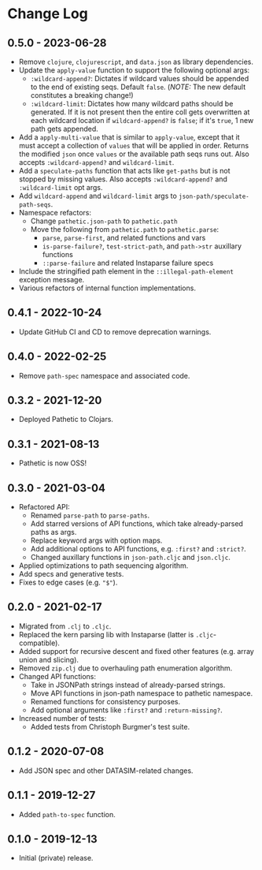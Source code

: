# Change Log

## 0.5.0 - 2023-06-28
- Remove `clojure`, `clojurescript`, and `data.json` as library dependencies.
- Update the `apply-value` function to support the following optional args:
  - `:wildcard-append?`: Dictates if wildcard values should be appended to the end of existing seqs. Default `false`. (_NOTE:_ The new default constitutes a breaking change!)
  - `:wildcard-limit`: Dictates how many wildcard paths should be generated. If it is not present then the entire coll gets overwritten at each wildcard location if `wildcard-append?` is `false`; if it's `true`, 1 new path gets appended.
- Add a `apply-multi-value` that is similar to `apply-value`, except that it must accept a collection of `values` that will be applied in order. Returns the modified `json` once `values` or the available path seqs runs out. Also accepts `:wildcard-append?` and `wildcard-limit`.
- Add a `speculate-paths` function that acts like `get-paths` but is not stopped by missing values. Also accepts `:wildcard-append?` and `:wildcard-limit` opt args.
- Add `wildcard-append` and `wildcard-limit` args to `json-path/speculate-path-seqs`.
- Namespace refactors:
  - Change `pathetic.json-path` to `pathetic.path`
  - Move the following from `pathetic.path` to `pathetic.parse`:
    - `parse`, `parse-first`, and related functions and vars
    - `is-parse-failure?`, `test-strict-path`, and `path->str` auxillary functions
    - `::parse-failure` and related Instaparse failure specs
- Include the stringified path element in the `::illegal-path-element` exception message.
- Various refactors of internal function implementations.

## 0.4.1 - 2022-10-24
- Update GitHub CI and CD to remove deprecation warnings.

## 0.4.0 - 2022-02-25
- Remove `path-spec` namespace and associated code.

## 0.3.2 - 2021-12-20
- Deployed Pathetic to Clojars.

## 0.3.1 - 2021-08-13
- Pathetic is now OSS!

## 0.3.0 - 2021-03-04
- Refactored API:
  - Renamed `parse-path` to `parse-paths`.
  - Add starred versions of API functions, which take already-parsed paths as args.
  - Replace keyword args with option maps.
  - Add additional options to API functions, e.g. `:first?` and `:strict?`.
  - Changed auxillary functions in `json-path.cljc` and `json.cljc`.
- Applied optimizations to path sequencing algorithm.
- Add specs and generative tests.
- Fixes to edge cases (e.g. `"$"`).

## 0.2.0 - 2021-02-17
- Migrated from `.clj` to `.cljc`.
- Replaced the kern parsing lib with Instaparse (latter is `.cljc`-compatible).
- Added support for recursive descent and fixed other features (e.g. array union and slicing).
- Removed `zip.clj` due to overhauling path enumeration algorithm.
- Changed API functions:
  - Take in JSONPath strings instead of already-parsed strings.
  - Move API functions in json-path namespace to pathetic namespace.
  - Renamed functions for consistency purposes.
  - Add optional arguments like `:first?` and `:return-missing?`.
- Increased number of tests:
  - Added tests from Christoph Burgmer's test suite.

## 0.1.2 - 2020-07-08
- Add JSON spec and other DATASIM-related changes.

## 0.1.1 - 2019-12-27
- Added `path-to-spec` function.

## 0.1.0 - 2019-12-13
- Initial (private) release.
